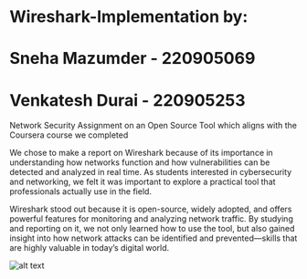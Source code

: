 # Wireshark-Implementation by:
# Sneha Mazumder - 220905069 
# Venkatesh Durai - 220905253

Network Security Assignment on an Open Source Tool which aligns with the Coursera course we completed

We chose to make a report on Wireshark because of its importance in understanding how networks function and how vulnerabilities can be detected and analyzed in real time. 
As students interested in cybersecurity and networking, we felt it was important to explore a practical tool that professionals actually use in the field. 

Wireshark stood out because it is open-source, widely adopted, and offers powerful features for monitoring and analyzing network traffic. By studying and reporting on it, we not only learned how to use the tool, but also gained insight into how network attacks can be identified and prevented—skills that are highly valuable in today’s digital world.

![alt text](https://upload.wikimedia.org/wikipedia/commons/thumb/b/b9/Wireshark_Logo.svg/2560px-Wireshark_Logo.svg.png)
